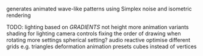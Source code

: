 generates animated wave-like patterns using Simplex noise and isometric rendering

TODO:
lighting based on *GRADIENTS* not height
more animation variants
shading for lighting
camera controls
fixing the order of drawing when rotating
more settings
spherical setting?
audio reactive 
optimise
different grids e.g. triangles 
deformation animation
presets
cubes instead of vertices